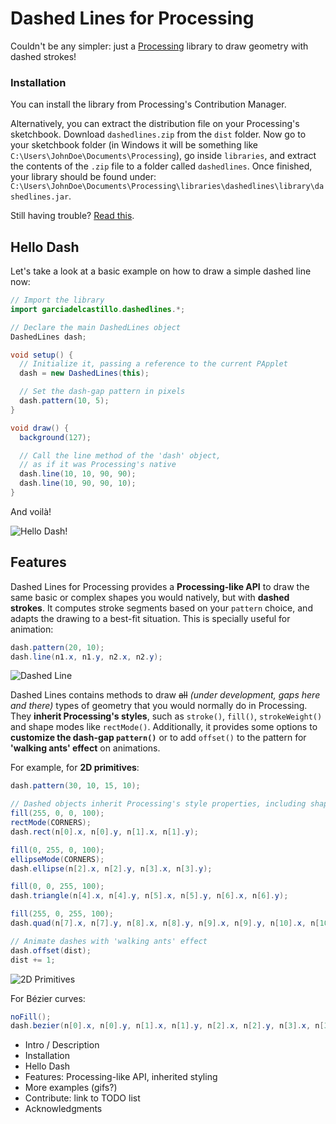 # Dashed Lines for Processing

Couldn't be any simpler: just a [Processing](http://processing.org) library to draw geometry with dashed strokes!

### Installation
You can install the library from Processing's Contribution Manager.

Alternatively, you can extract the distribution file on your Processing's sketchbook. Download `dashedlines.zip` from the `dist` folder. Now go to your sketchbook folder (in Windows it will be something like `C:\Users\JohnDoe\Documents\Processing`), go inside `libraries`, and extract the contents of the `.zip` file to a folder called `dashedlines`. Once finished, your library should be found under: `C:\Users\JohnDoe\Documents\Processing\libraries\dashedlines\library\dashedlines.jar`.

Still having trouble? [Read this](https://github.com/processing/processing/wiki/How-to-Install-a-Contributed-Library).

## Hello Dash
Let's take a look at a basic example on how to draw a simple dashed line now:

```java
// Import the library
import garciadelcastillo.dashedlines.*;

// Declare the main DashedLines object
DashedLines dash;

void setup() {
  // Initialize it, passing a reference to the current PApplet
  dash = new DashedLines(this);

  // Set the dash-gap pattern in pixels
  dash.pattern(10, 5);
}

void draw() {
  background(127);

  // Call the line method of the 'dash' object,
  // as if it was Processing's native
  dash.line(10, 10, 90, 90);
  dash.line(10, 90, 90, 10);
}

```

And voilà!

![Hello Dash!](https://github.com/garciadelcastillo/-dashed-lines-for-processing-/blob/master/assets/hello_dash.png "Hello Dash!")


## Features
Dashed Lines for Processing provides a **Processing-like API** to draw the same basic or complex shapes you would natively, but with **dashed strokes**. It computes stroke segments based on your `pattern` choice, and adapts the drawing to a best-fit situation. This is specially useful for animation:

```java
dash.pattern(20, 10);
dash.line(n1.x, n1.y, n2.x, n2.y);
```

![Dashed Line](https://github.com/garciadelcastillo/-dashed-lines-for-processing-/blob/master/assets/dashed_line.gif "Dashed Line")

Dashed Lines contains methods to draw ~~all~~ _(under development, gaps here and there)_ types of geometry that you would normally do in Processing. They **inherit Processing's styles**, such as `stroke()`, `fill()`, `strokeWeight()` and shape modes like `rectMode()`. Additionally, it provides some options to **customize the dash-gap `pattern()`** or to add `offset()` to the pattern for **'walking ants' effect** on animations.

For example, for **2D primitives**:

```java
dash.pattern(30, 10, 15, 10);

// Dashed objects inherit Processing's style properties, including shape modes.
fill(255, 0, 0, 100);
rectMode(CORNERS);
dash.rect(n[0].x, n[0].y, n[1].x, n[1].y);

fill(0, 255, 0, 100);
ellipseMode(CORNERS);
dash.ellipse(n[2].x, n[2].y, n[3].x, n[3].y);

fill(0, 0, 255, 100);
dash.triangle(n[4].x, n[4].y, n[5].x, n[5].y, n[6].x, n[6].y);

fill(255, 0, 255, 100);
dash.quad(n[7].x, n[7].y, n[8].x, n[8].y, n[9].x, n[9].y, n[10].x, n[10].y);

// Animate dashes with 'walking ants' effect
dash.offset(dist);
dist += 1;
```
![2D Primitives](https://github.com/garciadelcastillo/-dashed-lines-for-processing-/blob/master/assets/2d_primitives.gif "2D Primitives")

For Bézier curves:

```java
noFill();
dash.bezier(n[0].x, n[0].y, n[1].x, n[1].y, n[2].x, n[2].y, n[3].x, n[3].y);
```





- Intro / Description
- Installation
- Hello Dash
- Features: Processing-like API, inherited styling
- More examples (gifs?)
- Contribute: link to TODO list
- Acknowledgments
